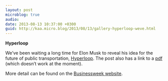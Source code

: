 ```yaml
---
layout: post
microblog: true
audio: 
date: 2013-08-13 10:37:00 +0300
guid: http://kaa.micro.blog/2013/08/13/gallery-hyperloop-weve.html
---
```

<p><strong>Hyperloop</strong></p>

<p>We’ve been waiting a long time for Elon Musk to reveal his idea for the future of public transportation, <a href="http://www.teslamotors.com/blog/hyperloop">Hyperloop</a>. The post also has a link to a <a href="http://www.teslamotors.com/sites/default/files/blog_images/hyperloop-alpha.pdf">pdf</a> (which doesn’t work at the moment).</p>

<p>More detail can be found on the <a href="http://www.businessweek.com/articles/2013-08-12/revealed-elon-musk-explains-the-hyperloop">Businessweek website</a>.</p>
